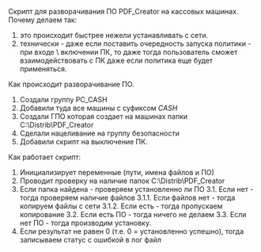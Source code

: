Скрипт для разворачивания ПО PDF_Creator на кассовых машинах.
Почему делаем так:
1. это происходит быстрее нежели устанавливать с сети.
2. технически - даже если поставить очередность запуска политики - при входе \ включении ПК, то даже тогда пользователь сможет взаимодействовать с ПК даже если политика еще будет применяться. 

Как происходит разворачивание ПО.
1. Создали группу PC_CASH 
2. Добавили туда все машины с суфиксом *CASH*
3. Создали ГПО которая создает на машинах папки C:\Distrib\PDF_Creator
4. Сделали нацеливание на группу безопасности
5. Добавили скрипт на выключение ПК. 

Как работает скрипт:
1. Инициализирует переменные (пути, имена файлов и ПО)
2. Проводит проверку на наличие папок C:\Distrib\PDF_Creator
3. Если папка найдена - проверяем установленно ли ПО 
3.1. Если нет - тогда проверяем наличие файлов
3.1.1. Если файлов нет - тогда копируем файлы с сети
3.1.2. Если есть - тогда пропускаем копирование 
3.2. Если есть ПО - тогда ничего не делаем 
3.3. Если нет ПО - тогда производим установку. 
4. Если результат не равен 0 (т.е. 0 = установленно успешно), тогда записываем статус с ошибкой в лог файл 
